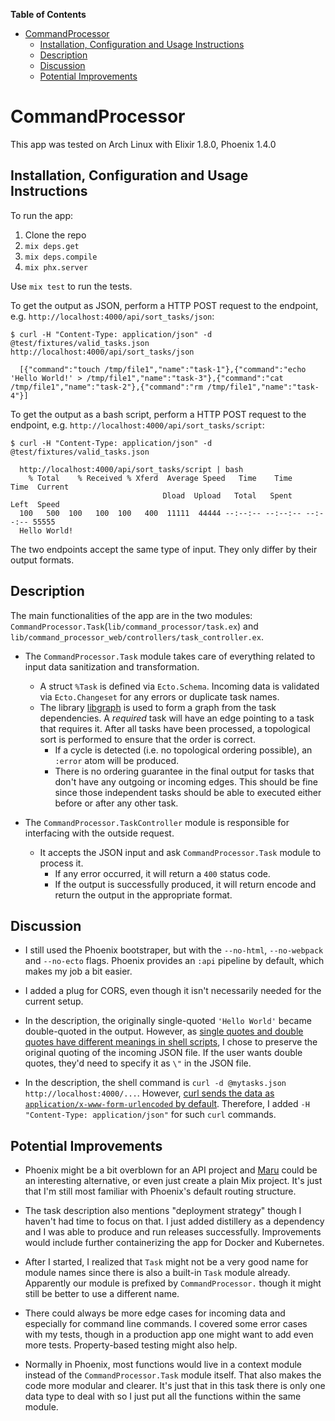 <!-- markdown-toc start - Don't edit this section. Run M-x markdown-toc-refresh-toc -->

**Table of Contents**

- [CommandProcessor](#commandprocessor)
  - [Installation, Configuration and Usage Instructions](#installation-configuration-and-usage-instructions)
  - [Description](#description)
  - [Discussion](#discussion)
  - [Potential Improvements](#potential-improvements)

<!-- markdown-toc end -->

# CommandProcessor

This app was tested on Arch Linux with Elixir 1.8.0, Phoenix 1.4.0

## Installation, Configuration and Usage Instructions

To run the app:

1. Clone the repo
2. `mix deps.get`
3. `mix deps.compile`
4. `mix phx.server`

Use `mix test` to run the tests.

To get the output as JSON, perform a HTTP POST request to the endpoint, e.g. `http://localhost:4000/api/sort_tasks/json`:

```
$ curl -H "Content-Type: application/json" -d @test/fixtures/valid_tasks.json http://localhost:4000/api/sort_tasks/json

  [{"command":"touch /tmp/file1","name":"task-1"},{"command":"echo 'Hello World!' > /tmp/file1","name":"task-3"},{"command":"cat /tmp/file1","name":"task-2"},{"command":"rm /tmp/file1","name":"task-4"}]
```

To get the output as a bash script, perform a HTTP POST request to the endpoint, e.g. `http://localhost:4000/api/sort_tasks/script`:

```
$ curl -H "Content-Type: application/json" -d @test/fixtures/valid_tasks.json

  http://localhost:4000/api/sort_tasks/script | bash
    % Total    % Received % Xferd  Average Speed   Time    Time     Time  Current
                                  Dload  Upload   Total   Spent    Left  Speed
  100   500  100   100  100   400  11111  44444 --:--:-- --:--:-- --:--:-- 55555
  Hello World!
```

The two endpoints accept the same type of input. They only differ by their output formats.

## Description

The main functionalities of the app are in the two modules: `CommandProcessor.Task`(`lib/command_processor/task.ex`) and `lib/command_processor_web/controllers/task_controller.ex`.

- The `CommandProcessor.Task` module takes care of everything related to input data sanitization and transformation.

  - A struct `%Task` is defined via `Ecto.Schema`. Incoming data is validated via `Ecto.Changeset` for any errors or duplicate task names.
  - The library [libgraph](https://hex.pm/packages/libgraph) is used to form a graph from the task dependencies. A _required_ task will have an edge pointing to a task that requires it. After all tasks have been processed, a topological sort is performed to ensure that the order is correct.
    - If a cycle is detected (i.e. no topological ordering possible), an `:error` atom will be produced.
    - There is no ordering guarantee in the final output for tasks that don't have any outgoing or incoming edges. This should be fine since those independent tasks should be able to executed either before or after any other task.

- The `CommandProcessor.TaskController` module is responsible for interfacing with the outside request.
  - It accepts the JSON input and ask `CommandProcessor.Task` module to process it.
    - If any error occurred, it will return a `400` status code.
    - If the output is successfully produced, it will return encode and return the output in the appropriate format.

## Discussion

- I still used the Phoenix bootstraper, but with the `--no-html`, `--no-webpack` and `--no-ecto` flags. Phoenix provides an `:api` pipeline by default, which makes my job a bit easier.

- I added a plug for CORS, even though it isn't necessarily needed for the current setup.

- In the description, the originally single-quoted `'Hello World'` became double-quoted in the output. However, as [single quotes and double quotes have different meanings in shell scripts](https://stackoverflow.com/questions/6697753/difference-between-single-and-double-quotes-in-bash), I chose to preserve the original quoting of the incoming JSON file. If the user wants double quotes, they'd need to specify it as `\"` in the JSON file.

- In the description, the shell command is `curl -d @mytasks.json http://localhost:4000/...`. However, [curl sends the data as `application/x-www-form-urlencoded` by default](https://stackoverflow.com/questions/7172784/how-to-post-json-data-with-curl-from-terminal-commandline-to-test-spring-rest). Therefore, I added `-H "Content-Type: application/json"` for such `curl` commands.

## Potential Improvements

- Phoenix might be a bit overblown for an API project and [Maru](https://github.com/elixir-maru/maru) could be an interesting alternative, or even just create a plain Mix project. It's just that I'm still most familiar with Phoenix's default routing structure.

- The task description also mentions "deployment strategy" though I haven't had time to focus on that. I just added distillery as a dependency and I was able to produce and run releases successfully. Improvements would include further containerizing the app for Docker and Kubernetes.

- After I started, I realized that `Task` might not be a very good name for module names since there is also a built-in `Task` module already. Apparently our module is prefixed by `CommandProcessor.` though it might still be better to use a different name.

- There could always be more edge cases for incoming data and especially for command line commands. I covered some error cases with my tests, though in a production app one might want to add even more tests. Property-based testing might also help.

- Normally in Phoenix, most functions would live in a context module instead of the `CommandProcessor.Task` module itself. That also makes the code more modular and clearer. It's just that in this task there is only one data type to deal with so I just put all the functions within the same module.
